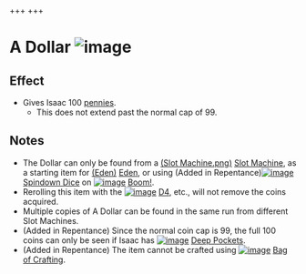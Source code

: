 +++
+++

 # A Dollar ![image](/image/A_Dollar.png) 


Effect
--------


* Gives Isaac 100 [pennies](/wiki/Coin "Coin").
	+ This does not extend past the normal cap of 99.


Notes
-------


* The Dollar can only be found from a [(Slot Machine.png)](https://static.wikia.nocookie.net/bindingofisaacre_gamepedia/images/f/fe/Slot_Machine.png/revision/latest?cb=20210825012434) [Slot Machine](/wiki/Machines#Slot_Machine "Machines"), as a starting item for  [(Eden)](/wiki/Eden "Eden") [Eden](/wiki/Eden "Eden"), or using (Added in Repentance)[![image](/image/Spindown_Dice.png)](/wiki/Spindown_Dice "Spindown Dice") [Spindown Dice](/wiki/Spindown_Dice "Spindown Dice") on [![image](/image/Boom!.png)](/wiki/Boom! "Boom!") [Boom!](/wiki/Boom! "Boom!").
* Rerolling this item with the [![image](/image/D4.png)](/wiki/D4 "D4") [D4](/wiki/D4 "D4"), etc., will not remove the coins acquired.
* Multiple copies of A Dollar can be found in the same run from different Slot Machines.
* (Added in Repentance) Since the normal coin cap is 99, the full 100 coins can only be seen if Isaac has [![image](/image/Deep_Pockets.png)](/wiki/Deep_Pockets "Deep Pockets") [Deep Pockets](/wiki/Deep_Pockets "Deep Pockets").
* (Added in Repentance) The item cannot be crafted using [![image](/image/Bag_of_Crafting.png)](/wiki/Bag_of_Crafting "Bag of Crafting") [Bag of Crafting](/wiki/Bag_of_Crafting "Bag of Crafting").


